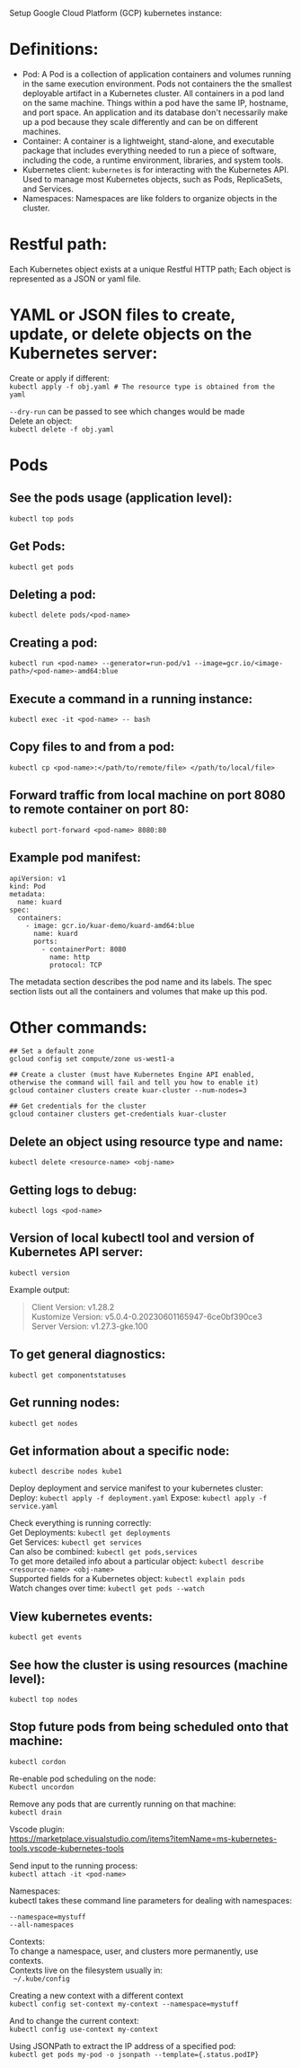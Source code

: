 Setup Google Cloud Platform (GCP) kubernetes instance:  


# Definitions:
- Pod: A Pod is a collection of application containers and volumes running in the same execution environment. Pods not containers the the smallest deployable artifact in a Kubernetes cluster. All containers in a pod land on the same machine. Things within a pod have the same IP, hostname, and port space. An application and its database don't necessarily make up a pod because they scale differently and can be on different machines.
- Container: A container is a lightweight, stand-alone, and executable package that includes everything needed to run a piece of software, including the code, a runtime environment, libraries, and system tools.
- Kubernetes client: `kubernetes` is for interacting with the Kubernetes API. Used to manage most Kubernetes objects, such as Pods, ReplicaSets, and Services.
- Namespaces:  Namespaces are like folders to organize objects in the cluster.  

# Restful path:  
Each Kubernetes object exists at a unique Restful HTTP path;
Each object is represented as a JSON or yaml file.

# YAML or JSON files to create, update, or delete objects on the Kubernetes server:  
Create or apply if different:  
`kubectl apply -f obj.yaml # The resource type is obtained from the yaml`

`--dry-run` can be passed to see which changes would be made  
Delete an object:  
`kubectl delete -f obj.yaml`


# Pods

## See the pods usage (application level):  
`kubectl top pods`

## Get Pods:
`kubectl get pods`  

## Deleting a pod:
`kubectl delete pods/<pod-name>`

## Creating a pod:
`kubectl run <pod-name> --generator=run-pod/v1 --image=gcr.io/<image-path>/<pod-name>-amd64:blue`

## Execute a command in a running instance:  
`kubectl exec -it <pod-name> -- bash`

## Copy files to and from a pod:  
`kubectl cp <pod-name>:</path/to/remote/file> </path/to/local/file>`

## Forward traffic from local machine on port 8080 to remote container on port 80:
`kubectl port-forward <pod-name> 8080:80`

## Example pod manifest:
```
apiVersion: v1
kind: Pod
metadata:
  name: kuard
spec:
  containers:
    - image: gcr.io/kuar-demo/kuard-amd64:blue
      name: kuard
      ports:
        - containerPort: 8080
          name: http
          protocol: TCP
```
The metadata section describes the pod name and its labels.
The spec section lists out all the containers and volumes that make up this pod.


# Other commands:

```
## Set a default zone
gcloud config set compute/zone us-west1-a

## Create a cluster (must have Kubernetes Engine API enabled, otherwise the command will fail and tell you how to enable it)
gcloud container clusters create kuar-cluster --num-nodes=3

## Get credentials for the cluster
gcloud container clusters get-credentials kuar-cluster
```

## Delete an object using resource type and name:  
`kubectl delete <resource-name> <obj-name>`



## Getting logs to debug:  
`kubectl logs <pod-name>`

## Version of local kubectl tool and version of Kubernetes API server:   
`kubectl version`

Example output:  
  
> Client Version: v1.28.2  
> Kustomize Version: v5.0.4-0.20230601165947-6ce0bf390ce3  
> Server Version: v1.27.3-gke.100  
  
## To get general diagnostics:  
`kubectl get componentstatuses`


## Get running nodes:  
`kubectl get nodes`

## Get information about a specific node:  
`kubectl describe nodes kube1`


Deploy deployment and service manifest to your kubernetes cluster:  
Deploy: `kubectl apply -f deployment.yaml`
Expose: `kubectl apply -f service.yaml`

Check everything is running correctly:   
Get Deployments: `kubectl get deployments`  
Get Services: `kubectl get services`  
Can also be combined: `kubectl get pods,services`  
To get more detailed info about a particular object: `kubectl describe <resource-name> <obj-name>`  
Supported fields for a Kubernetes object: `kubectl explain pods`  
Watch changes over time: `kubectl get pods --watch`  

## View kubernetes events:  
`kubectl get events`

## See how the cluster is using resources (machine level):  
`kubectl top nodes`

## Stop future pods from being scheduled onto that machine:  
`kubectl cordon`

Re-enable pod scheduling on the node:  
`Kubectl uncordon`

Remove any pods that are currently running on that machine:  
`kubectl drain`

Vscode plugin:  
https://marketplace.visualstudio.com/items?itemName=ms-kubernetes-tools.vscode-kubernetes-tools

Send input to the running process:  
`kubectl attach -it <pod-name>`

Namespaces:  
kubectl takes these command line parameters for dealing with namespaces:  
```
--namespace=mystuff
--all-namespaces
```

Contexts:  
To change a namespace, user, and clusters more permanently, use contexts.  
Contexts live on the filesystem usually in:  
` ~/.kube/config`

Creating a new context with a different context  
`kubectl config set-context my-context --namespace=mystuff`

And to change the current context:  
`kubectl config use-context my-context`

Using JSONPath to extract the IP address of a specified pod:  
`kubectl get pods my-pod -o jsonpath --template={.status.podIP}`
